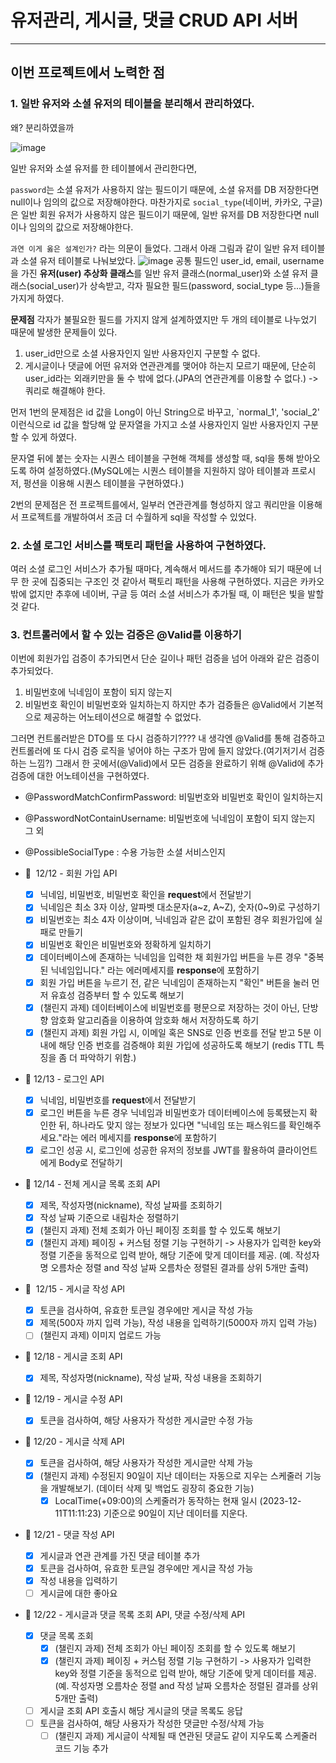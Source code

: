 # 유저관리, 게시글, 댓글 CRUD API 서버
---
## 이번 프로젝트에서 노력한 점
### 1. 일반 유저와 소셜 유저의 테이블을 분리해서 관리하였다.
왜? 분리하였을까

![image](https://github.com/mistarson/plus-assignment/assets/40788498/a867bfb0-003d-4930-8456-10a0afc5ea5a)


일반 유저와 소셜 유저를 한 테이블에서 관리한다면,

`password`는 소셜 유저가 사용하지 않는 필드이기 때문에, 소셜 유저를 DB 저장한다면 null이나 임의의 값으로 저장해야한다.
마찬가지로 `social_type`(네이버, 카카오, 구글)은 일반 회원 유저가 사용하지 않은 필드이기 때문에, 일반 유저를 DB 저장한다면 null이나 임의의 값으로 저장해야한다.

`과연 이게 옳은 설계인가?` 라는 의문이 들었다.
그래서 아래 그림과 같이 일반 유저 테이블과 소셜 유저 테이블로 나눠보았다.
![image](https://github.com/mistarson/plus-assignment/assets/40788498/b10aef4e-c44c-4b6c-aaf8-2d9843371aca)
공통 필드인 user_id, email, username을 가진 **유저(user) 추상화 클래스**를 일반 유저 클래스(normal_user)와 소셜 유저 클래스(social_user)가 상속받고, 각자 필요한 필드(password, social_type 등...)들을 가지게 하였다.

**문제점**
각자가 불필요한 필드를 가지지 않게 설계하였지만 두 개의 테이블로 나누었기 때문에 발생한 문제들이 있다.
1. user_id만으로 소셜 사용자인지 일반 사용자인지 구분할 수 없다.
2. 게시글이나 댓글에 어떤 유저와 연관관계를 맺어야 하는지 모르기 때문에, 단순히 user_id라는 외래키만을 둘 수 밖에 없다.(JPA의 연관관계를 이용할 수 없다.) -> 쿼리로 해결해야 한다.

먼저 1번의 문제점은 id 값을 Long이 아닌 String으로 바꾸고, `normal_1', 'social_2' 이런식으로 id 값을 할당해 앞 문자열을 가지고 소셜 사용자인지 일반 사용자인지 구분할 수 있게 하였다.

문자열 뒤에 붙는 숫자는 시퀀스 테이블을 구현해 객체를 생성할 때, sql을 통해 받아오도록 하여 설정하였다.(MySQL에는 시퀀스 테이블을 지원하지 않아 테이블과 프로시저, 펑션을 이용해 시퀀스 테이블을 구현하였다.)

2번의 문제점은 전 프로젝트를에서, 일부러 연관관계를 형성하지 않고 쿼리만을 이용해서 프로젝트를 개발하여서 조금 더 수월하게 sql을 작성할 수 있었다.


### 2. 소셜 로그인 서비스를 팩토리 패턴을 사용하여 구현하였다.
여러 소셜 로그인 서비스가 추가될 때마다, 계속해서 메서드를 추가해야 되기 때문에 너무 한 곳에 집중되는 구조인 것 같아서 팩토리 패턴을 사용해 구현하였다.
지금은 카카오밖에 없지만 추후에 네이버, 구글 등 여러 소셜 서비스가 추가될 때, 이 패턴은 빛을 발할 것 같다. 


### 3. 컨트롤러에서 할 수 있는 검증은 @Valid를 이용하기
이번에 회원가입 검증이 추가되면서 단순 길이나 패턴 검증을 넘어 아래와 같은 검증이 추가되었다.
1. 비밀번호에 닉네임이 포함이 되지 않는지
2. 비밀번호 확인이 비밀번호와 일치하는지
하지만 추가 검증들은 @Valid에서 기본적으로 제공하는 어노테이션으로 해결할 수 없었다.

그러면 컨트롤러받은 DTO를 또 다시 검증하기???? 내 생각엔 @Valid를 통해 검증하고 컨트롤러에 또 다시 검증 로직을 넣어야 하는 구조가 맘에 들지 않았다.(여기저기서 검증하는 느낌?)
그래서 한 곳에서(@Valid)에서 모든 검증을 완료하기 위해 @Valid에 추가 검증에 대한 어노테이션을 구현하였다.
- @PasswordMatchConfirmPassword: 비밀번호와 비밀번호 확인이 일치하는지
- @PasswordNotContainUsername: 비밀번호에 닉네임이 포함이 되지 않는지
그 외
- @PossibleSocialType : 수용 가능한 소셜 서비스인지

- 💬  12/12 - 회원 가입 API
    - [x]  닉네임, 비밀번호, 비밀번호 확인을 **request**에서 전달받기
    - [x]  닉네임은 최소 3자 이상, 알파벳 대소문자(a~z, A~Z), 숫자(0~9)로 구성하기
    - [x]  비밀번호는 최소 4자 이상이며, 닉네임과 같은 값이 포함된 경우 회원가입에 실패로 만들기
    - [x]  비밀번호 확인은 비밀번호와 정확하게 일치하기
    - [x]  데이터베이스에 존재하는 닉네임을 입력한 채 회원가입 버튼을 누른 경우 "중복된 닉네임입니다." 라는 에러메세지를 **response**에 포함하기
    - [x]  회원 가입 버튼을 누르기 전, 같은 닉네임이 존재하는지 "확인" 버튼을 눌러 먼저 유효성 검증부터 할 수 있도록 해보기
    - [x]  (챌린지 과제) 데이터베이스에 비밀번호를 평문으로 저장하는 것이 아닌, 단방향 암호화 알고리즘을 이용하여 암호화 해서 저장하도록 하기
    - [x]  (챌린지 과제) 회원 가입 시, 이메일 혹은 SNS로 인증 번호를 전달 받고 5분 이내에 해당 인증 번호를 검증해야 회원 가입에 성공하도록 해보기 (redis TTL 특징을 좀 더 파악하기 위함.)

- 💬 12/13 - 로그인 API
    - [x]  닉네임, 비밀번호를 **request**에서 전달받기
    - [x]  로그인 버튼을 누른 경우 닉네임과 비밀번호가 데이터베이스에 등록됐는지 확인한 뒤, 하나라도 맞지 않는 정보가 있다면 "닉네임 또는 패스워드를 확인해주세요."라는 에러 메세지를 **response**에 포함하기
    - [x]  로그인 성공 시, 로그인에 성공한 유저의 정보를 JWT를 활용하여 클라이언트에게 Body로 전달하기

- 💬 12/14 - 전체 게시글 목록 조회 API
    - [x]  제목, 작성자명(nickname), 작성 날짜를 조회하기
    - [x]  작성 날짜 기준으로 내림차순 정렬하기
    - [x]  (챌린지 과제) 전체 조회가 아닌 페이징 조회를 할 수 있도록 해보기
    - [x]  (챌린지 과제) 페이징 + 커스텀 정렬 기능 구현하기 -> 사용자가 입력한 key와 정렬 기준을 동적으로 입력 받아, 해당 기준에 맞게 데이터를 제공. (예. 작성자명 오름차순 정렬 and 작성 날짜 오름차순 정렬된 결과를 상위 5개만 출력)

- 💬  12/15 - 게시글 작성 API
    - [x]  토큰을 검사하여, 유효한 토큰일 경우에만 게시글 작성 가능
    - [x]  제목(500자 까지 입력 가능), 작성 내용을 입력하기(5000자 까지 입력 가능)
    - [ ]  (챌린지 과제) 이미지 업로드 가능

- 💬 12/18 - 게시글 조회 API
    - [x] 제목, 작성자명(nickname), 작성 날짜, 작성 내용을 조회하기

- 💬 12/19 - 게시글 수정 API
    - [x] 토큰을 검사하여, 해당 사용자가 작성한 게시글만 수정 가능

- 💬 12/20 - 게시글 삭제 API
    - [x]  토큰을 검사하여, 해당 사용자가 작성한 게시글만 삭제 가능
    - [x]  (챌린지 과제) 수정된지 90일이 지난 데이터는 자동으로 지우는 스케줄러 기능을 개발해보기. (데이터 삭제 및 백업도 굉장히 중요한 기능)
        - [x]  LocalTime(+09:00)의 스케줄러가 동작하는 현재 일시 (2023-12-11T11:11:23) 기준으로 90일이 지난 데이터를 지운다.

- 💬 12/21 - 댓글 작성 API
    - [x]  게시글과 연관 관계를 가진 댓글 테이블 추가
    - [x]  토큰을 검사하여, 유효한 토큰일 경우에만 게시글 작성 가능
    - [x]  작성 내용을 입력하기
    - [ ]  게시글에 대한 좋아요

- 💬 12/22 - 게시글과 댓글 목록 조회 API, 댓글 수정/삭제 API
    - [x]  댓글 목록 조회
        - [x]  (챌린지 과제) 전체 조회가 아닌 페이징 조회를 할 수 있도록 해보기
        - [x]  (챌린지 과제) 페이징 + 커스텀 정렬 기능 구현하기 -> 사용자가 입력한 key와 정렬 기준을 동적으로 입력 받아, 해당 기준에 맞게 데이터를 제공. (예. 작성자명 오름차순 정렬 and 작성 날짜 오름차순 정렬된 결과를 상위 5개만 출력)
    - [ ]  게시글 조회 API 호출시 해당 게시글의 댓글 목록도 응답
    - [ ]  토큰을 검사하여, 해당 사용자가 작성한 댓글만 수정/삭제 가능
        - [ ]  (챌린지 과제) 게시글이 삭제될 때 연관된 댓글도 같이 지우도록 스케줄러 코드 기능 추가
